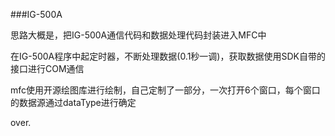 ###IG-500A

思路大概是，把IG-500A通信代码和数据处理代码封装进入MFC中

在IG-500A程序中起定时器，不断处理数据(0.1秒一调)，获取数据使用SDK自带的接口进行COM通信

mfc使用开源绘图库进行绘制，自己定制了一部分，一次打开6个窗口，每个窗口的数据源通过dataType进行确定

over.